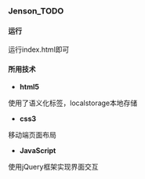 ### Jenson_TODO

#### 运行

运行index.html即可

#### 所用技术

- **html5**

使用了语义化标签，localstorage本地存储

- **css3**

移动端页面布局

- **JavaScript**

使用jQuery框架实现界面交互



